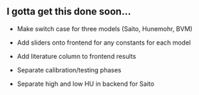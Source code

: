 ## I gotta get this done soon...

- Make switch case for three models (Saito, Hunemohr, BVM)

- Add sliders onto frontend for any constants for each model

- Add literature column to frontend results

- Separate calibration/testing phases

- Separate high and low HU in backend for Saito
